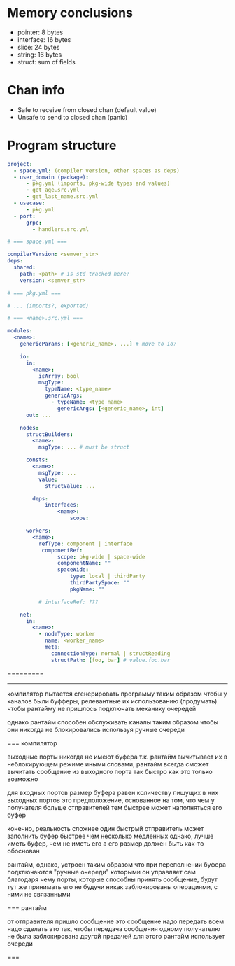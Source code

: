 # Memory conclusions

- pointer: 8 bytes
- interface: 16 bytes
- slice: 24 bytes
- string: 16 bytes
- struct: sum of fields

# Chan info

- Safe to receive from closed chan (default value)
- Unsafe to send to closed chan (panic)

# Program structure

```yaml
project:
  - space.yml: (compiler version, other spaces as deps)
  - user_domain (package):
      - pkg.yml (imports, pkg-wide types and values)
      - get_age.src.yml
      - get_last_name.src.yml
  - usecase:
      - pkg.yml
  - port:
      grpc:
        - handlers.src.yml

# === space.yml ===

compilerVersion: <semver_str>
deps:
  shared:
    path: <path> # is std tracked here?
    version: <semver_str>

# === pkg.yml ===

# ... (imports?, exported)

# === <name>.src.yml ===

modules:
  <name>:
    genericParams: [<generic_name>, ...] # move to io?

    io:
      in:
        <name>:
          isArray: bool
          msgType:
            typeName: <type_name>
            genericArgs:
              - typeName: <type_name>
                genericArgs: [<generic_name>, int]
      out: ...

    nodes:
      structBuilders:
        <name>:
          msgType: ... # must be struct

      consts:
        <name>:
          msgType: ...
          value:
            structValue: ...

        deps:
            interfaces:
                <name>:
                    scope:

      workers:
        <name>:
          refType: component | interface
           componentRef:
                scope: pkg-wide | space-wide
                componentName: ""
                spaceWide:
                    type: local | thirdParty
                    thirdPartySpace: ""
                    pkgName: ""

          # interfaceRef: ???

    net:
      in:
        <name>:
          - nodeType: worker
            name: <worker_name>
            meta:
              connectionType: normal | structReading
              structPath: [foo, bar] # value.foo.bar
```

=========

---

компилятор пытается сгенерировать программу таким образом
чтобы у каналов были буфферы, релевантные их использованию (продумать)
чтобы рантайму не пришлось подключать механику очередей

однако рантайм способен обслуживать каналы таким образом
чтобы они никогда не блокировались
используя ручные очереди

=== компилятор

выходные порты никогда не имеют буфера
т.к. рантайм вычитывает их в неблокирующем режиме
иными словами, рантайм всегда сможет вычитать сообщение из выходного порта так быстро
как это только возможно 

для входных портов размер буфера равен количеству пишущих в них выходных портов
это предположение, основанное на том, что чем у получателя больше отправителей
тем быстрее может наполняться его буфер

конечно, реальность сложнее
один быстрый отправитель может заполнить буфер быстрее чем несколько медленных
однако, лучше иметь буфер, чем не иметь его
а его размер должен быть как-то обоснован

рантайм, однако, устроен таким образом
что при переполнении буфера подключаются "ручные очереди"
которыми он управляет сам
благодаря чему порты, которые способны принять сообщение, будут тут же принимать его
не будучи никак заблокированы операциями, с ними не связанными

=== рантайм

от отправителя пришло сообщение
это сообщение надо передать всем 
надо сделать это так, чтобы передача сообщения одному получателю не была заблокирована другой предачей
для этого рантайм использует очереди

=== 